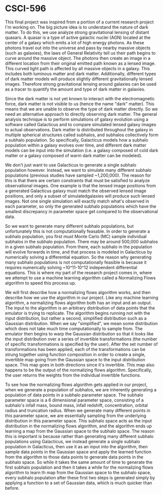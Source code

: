 # CSCI-596
This final project was inspired from a portion of a current research project I'm working on. The big picture idea is to understand the nature of dark matter. To do this, we use analyze strong gravitational lensing of distant quasars. A quasar is a type of active galactic nuclei (AGN) located at the center of a galaxy which emits a lot of high energy photons. As these photons travel out into the universe and pass by nearby massive objects (such as galaxies), the laws of General Relativity tell us their path begins to curve around the massive object. The photons then create an image in a different location from their original emitted path known as a lensed image. This curved light path is affected by all massive objects in a galaxy. This includes both luminous matter and dark matter. Additionally, different types of dark matter models will produce slightly different gravitationally lensed images. Therefore strong gravitational lensing around galaxies can be used as a tracer to quantify the amount and type of dark matter in galaxies.

Since the dark matter is not yet known to interact with the electromagnetic force, dark matter is not visible to us (hence the name "dark" matter). This means that we are unable to observe the type of dark matter directly. So we need an alternative approach to directly observing dark matter. The general analysis technique is to perform simulations of galaxy evolution using a software called Galacticus and to compare simulated lensed galaxy images to actual observations. Dark matter is distributed throughout the galaxy in multiple spherical structures called subhalos, and subhalos collectively form a subhalo population. So specifically, Galacticus models how a subhalo population within a galaxy evolves over time, and different dark matter models can be input into the simulation (i.e. a galaxy composed of cold dark matter or a galaxy composed of warm dark matter can be modeled).

We don't just want to use Galacticus to generate a single subhalo population however. Instead, we want to simulate many different subhalo populations (previous studies have sampled ~1,200,000). The reason for this is that there are certain constraints that must be satisfied to analyze observational images. One example is that the lensed image positions from a generated Galacticus galaxy must match the observed lensed image positions, and only a subset of simulatedgalaxies will produce such lensed images. Not one single simulation will exactly match what's observed in each parameter, so only the generated subhalo populations which have the smallest discrepancy in parameter space get compared to the observational data.

So we want to generate many different subhalo populations, but unfortunately this is not computationally feasable. In order to generate a subhalo population, you first must Monte Carlo (MC) sample individual subhalos in the subhalo population. There may be around 500,000 subhalos in a given subhalo population. From there, each subhalo in the population will evolve forwards in time, and that process is modeled in Galacticus by numerically solving a differential equation. So the reason why generating many subhalo populations is not computationally feasible is because it requires numerically solving ~10^11-10^12 independent differential equations. This is where my part of the research project comes in, where we attempt to use a machine learning algorithm called a Normalizing Flows algorithm to speed this process up. 

We will first describe how a normalizing flows algorithm works, and then describe how we use the algorithm in our project. Like any machine learning algorithm, a normalizing flows algorithm both has an input and an output. The input to the algorithm is an arbitrary distribution of data points that the emulator is trying to replicate. The algorithm begins running not with the input distribution, but rather a second, simplified distribution such as a Gaussian distribution. When we say "simplified", we mean some distribution which does not take much time computationally to sample from. The emulator then begins to warp the Gaussian distribution so that it looks like the input distribution over a series of invertible transformations (the number of specific transformations is specified by the user). After the set number of transformations has been applied, each of the transformations can be strung together using function composition in order to create a single, invertible map going from the Gaussian space to the input distribution space. This map goes in both directions since it's invertible. This map also happens to be the output of the normalizing flows algorithm. Specifically, the user returns the weights from the individual invertible functions.

To see how the normalizing flows algorithm gets applied in our project, when we generate a population of subhalos, we are inherently generating a population of data points in a subhalo parameter space. The subhalo parameter space is a 6 dimensional parameter space, consisting of a subhalo's infall mass, bound mass, infall redshift, concentration, orbital radius and truncation radius. When we generate many different points in this parameter space, we are essentially sampling from the underlying distribution in this parameter space. This subhalo space acts as the input distribution in the normalizing flows algorithm, and the algorithm ends up learning a map from the Gaussian space to the subhalo space. The reason this is important is because rather than generating many different subhalo populations using Galacticus, we instead generate a single subhalo population in Galacticus, then use it as an input into the algorithm, then sample data points in the Gaussian space and apply the learned function from the algorithm to those data points to generate data points in the subhalo space. So while it takes the same amount of time to generate the first subhalo population and then it takes a while for the normalizing flows algorithm to learn th map from the Gaussian space to the subhalo space, every subhalo population after these first two steps is generated simply by applying a function to a set of Gaussian data, which is much quicker than before. 
